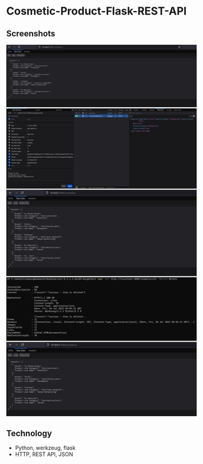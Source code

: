 # Cosmetic-Product-Flask-REST-API

## Screenshots
![Image1](https://raw.githubusercontent.com/ambientWave/Cosmetic-Product-Flask-REST-API/main/Image1.png)
![Image2](https://raw.githubusercontent.com/ambientWave/Cosmetic-Product-Flask-REST-API/main/Image2.png)
![Image3](https://raw.githubusercontent.com/ambientWave/Cosmetic-Product-Flask-REST-API/main/Image3.png)
![Image4](https://raw.githubusercontent.com/ambientWave/Cosmetic-Product-Flask-REST-API/main/Image4.png)
![Image5](https://raw.githubusercontent.com/ambientWave/Cosmetic-Product-Flask-REST-API/main/Image5.png)

## Technology
- Python, werkzeug, flask
- HTTP, REST API, JSON
